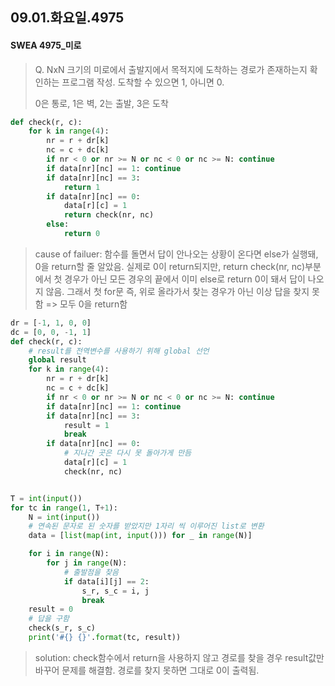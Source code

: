 ## 09.01.화요일.4975

#### SWEA 4975_미로

> Q. NxN 크기의 미로에서 출발지에서 목적지에 도착하는 경로가 존재하는지 확인하는 프로그램 작성. 도착할 수 있으면 1, 아니면 0.
>
> 0은 통로, 1은 벽, 2는 출발, 3은 도착



```python
def check(r, c):
    for k in range(4):
        nr = r + dr[k]
        nc = c + dc[k]
        if nr < 0 or nr >= N or nc < 0 or nc >= N: continue
        if data[nr][nc] == 1: continue
        if data[nr][nc] == 3:
			return 1
        if data[nr][nc] == 0:
            data[r][c] = 1
            return check(nr, nc)
        else:
            return 0
```

> cause of failuer: 함수를 돌면서 답이 안나오는 상황이 온다면 else가 실행돼, 0을 return할 줄 알았음. 실제로 0이 return되지만, return check(nr, nc)부분에서 첫 경우가 아닌 모든 경우의 끝에서 이미 else로 return 0이 돼서 답이 나오지 않음. 그래서 첫 for문 즉, 위로 올라가서 찾는 경우가 아닌 이상 답을 찾지 못함 =>  모두 0을 return함



```python
dr = [-1, 1, 0, 0]
dc = [0, 0, -1, 1]
def check(r, c):
    # result를 전역변수를 사용하기 위해 global 선언
    global result
    for k in range(4):
        nr = r + dr[k]
        nc = c + dc[k]
        if nr < 0 or nr >= N or nc < 0 or nc >= N: continue
        if data[nr][nc] == 1: continue
        if data[nr][nc] == 3:
            result = 1
            break
        if data[nr][nc] == 0:
            # 지나간 곳은 다시 못 돌아가게 만듬
            data[r][c] = 1
            check(nr, nc)


T = int(input())
for tc in range(1, T+1):
    N = int(input())
    # 연속된 문자로 된 숫자를 받았지만 1자리 씩 이루어진 list로 변환
    data = [list(map(int, input())) for _ in range(N)]

    for i in range(N):
        for j in range(N):
            # 출발점을 찾음
            if data[i][j] == 2:
                s_r, s_c = i, j
                break
    result = 0
    # 답을 구함
    check(s_r, s_c)
    print('#{} {}'.format(tc, result))
```

> solution: check함수에서 return을 사용하지 않고 경로를 찾을 경우 result값만 바꾸어 문제를 해결함. 경로를 찾지 못하면 그대로 0이 출력됨.

